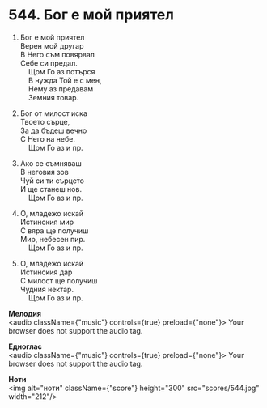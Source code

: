 # 544. Бог е мой приятел  

1. Бог е мой приятел  
Верен мой другар  
В Него съм повярвал  
Себе си предал.  
    Щом Го аз потърся  
    В нужда Той е с мен,  
    Нему аз предавам  
    Земния товар.  

2. Бог от милост иска  
Твоето сърце,  
За да бъдеш вечно  
С Него на небе.  
    Щом Го аз и пр.  

3. Ако се съмняваш  
В неговия зов  
Чуй си ти сърцето  
И ще станеш нов.  
    Щом Го аз и пр.  

4. О, младежо искай  
Истинския мир  
С вяра ще получиш  
Мир, небесен пир.  
    Щом Го аз и пр.  

5. О, младежо искай  
Истинския дар  
С милост ще получиш  
Чудния нектар.  
    Щом Го аз и пр.  

__Мелодия__  
<audio className={"music"} controls={true} preload={"none"}><source src="mp3/544.mp3" type="audio/mpeg"/>
Your browser does not support the audio tag.
</audio>  

__Едноглас__  
<audio className={"music"} controls={true} preload={"none"}><source src="transp/544.mp3" type="audio/mpeg"/>
Your browser does not support the audio tag.
</audio>  

__Ноти__  
<img alt="ноти" className={"score"} height="300" src="scores/544.jpg" width="212"/>
